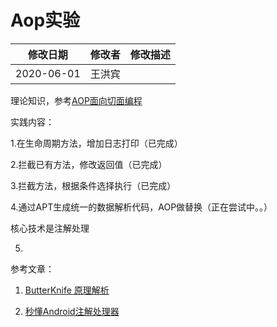 # Aop实验


|    修改日期    | 修改者  | 修改描述 |
| :--------: | :--: | :--: |
| 2020-06-01 | 王洪宾  |      |

理论知识，参考[AOP面向切面编程](https://github.com/zytc2009/BigTeam_learning/blob/master/Android%E6%8A%80%E6%9C%AF%E7%82%B9/%E8%AE%BE%E8%AE%A1%E6%A8%A1%E5%BC%8F/AOP/AOP%E9%9D%A2%E5%90%91%E5%88%87%E9%9D%A2%E7%BC%96%E7%A8%8B.md)

实践内容：

1.在生命周期方法，增加日志打印（已完成）

2.拦截已有方法，修改返回值（已完成）

3.拦截方法，根据条件选择执行（已完成）

4.通过APT生成统一的数据解析代码，AOP做替换（正在尝试中。。）

   核心技术是注解处理

5.



参考文章：

1. [ButterKnife 原理解析](https://www.jianshu.com/p/39fc66aa3297)

2. [秒懂Android注解处理器](https://blog.csdn.net/shusheng0007/article/details/90734159)

